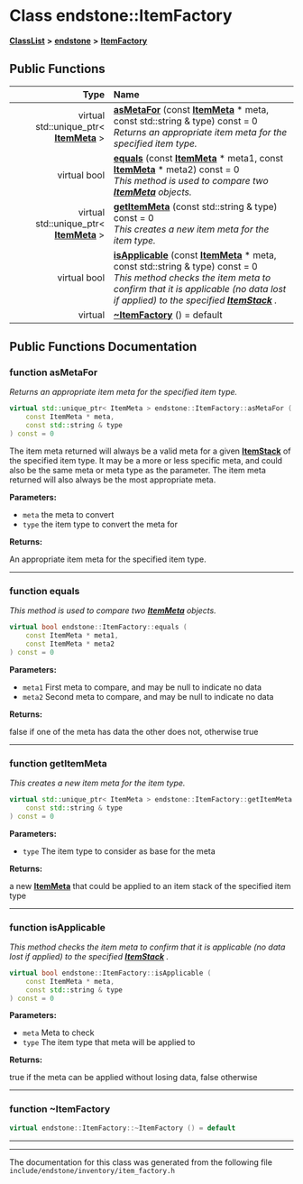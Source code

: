 

# Class endstone::ItemFactory



[**ClassList**](annotated.md) **>** [**endstone**](namespaceendstone.md) **>** [**ItemFactory**](classendstone_1_1ItemFactory.md)










































## Public Functions

| Type | Name |
| ---: | :--- |
| virtual std::unique\_ptr&lt; [**ItemMeta**](classendstone_1_1ItemMeta.md) &gt; | [**asMetaFor**](#function-asmetafor) (const [**ItemMeta**](classendstone_1_1ItemMeta.md) \* meta, const std::string & type) const = 0<br>_Returns an appropriate item meta for the specified item type._  |
| virtual bool | [**equals**](#function-equals) (const [**ItemMeta**](classendstone_1_1ItemMeta.md) \* meta1, const [**ItemMeta**](classendstone_1_1ItemMeta.md) \* meta2) const = 0<br>_This method is used to compare two_ [_**ItemMeta**_](classendstone_1_1ItemMeta.md) _objects._ |
| virtual std::unique\_ptr&lt; [**ItemMeta**](classendstone_1_1ItemMeta.md) &gt; | [**getItemMeta**](#function-getitemmeta) (const std::string & type) const = 0<br>_This creates a new item meta for the item type._  |
| virtual bool | [**isApplicable**](#function-isapplicable) (const [**ItemMeta**](classendstone_1_1ItemMeta.md) \* meta, const std::string & type) const = 0<br>_This method checks the item meta to confirm that it is applicable (no data lost if applied) to the specified_ [_**ItemStack**_](classendstone_1_1ItemStack.md) _._ |
| virtual  | [**~ItemFactory**](#function-itemfactory) () = default<br> |




























## Public Functions Documentation




### function asMetaFor 

_Returns an appropriate item meta for the specified item type._ 
```C++
virtual std::unique_ptr< ItemMeta > endstone::ItemFactory::asMetaFor (
    const ItemMeta * meta,
    const std::string & type
) const = 0
```



The item meta returned will always be a valid meta for a given [**ItemStack**](classendstone_1_1ItemStack.md) of the specified item type. It may be a more or less specific meta, and could also be the same meta or meta type as the parameter. The item meta returned will also always be the most appropriate meta.




**Parameters:**


* `meta` the meta to convert 
* `type` the item type to convert the meta for 



**Returns:**

An appropriate item meta for the specified item type. 





        

<hr>



### function equals 

_This method is used to compare two_ [_**ItemMeta**_](classendstone_1_1ItemMeta.md) _objects._
```C++
virtual bool endstone::ItemFactory::equals (
    const ItemMeta * meta1,
    const ItemMeta * meta2
) const = 0
```





**Parameters:**


* `meta1` First meta to compare, and may be null to indicate no data 
* `meta2` Second meta to compare, and may be null to indicate no data 



**Returns:**

false if one of the meta has data the other does not, otherwise true 





        

<hr>



### function getItemMeta 

_This creates a new item meta for the item type._ 
```C++
virtual std::unique_ptr< ItemMeta > endstone::ItemFactory::getItemMeta (
    const std::string & type
) const = 0
```





**Parameters:**


* `type` The item type to consider as base for the meta 



**Returns:**

a new [**ItemMeta**](classendstone_1_1ItemMeta.md) that could be applied to an item stack of the specified item type 





        

<hr>



### function isApplicable 

_This method checks the item meta to confirm that it is applicable (no data lost if applied) to the specified_ [_**ItemStack**_](classendstone_1_1ItemStack.md) _._
```C++
virtual bool endstone::ItemFactory::isApplicable (
    const ItemMeta * meta,
    const std::string & type
) const = 0
```





**Parameters:**


* `meta` Meta to check 
* `type` The item type that meta will be applied to 



**Returns:**

true if the meta can be applied without losing data, false otherwise 





        

<hr>



### function ~ItemFactory 

```C++
virtual endstone::ItemFactory::~ItemFactory () = default
```




<hr>

------------------------------
The documentation for this class was generated from the following file `include/endstone/inventory/item_factory.h`

